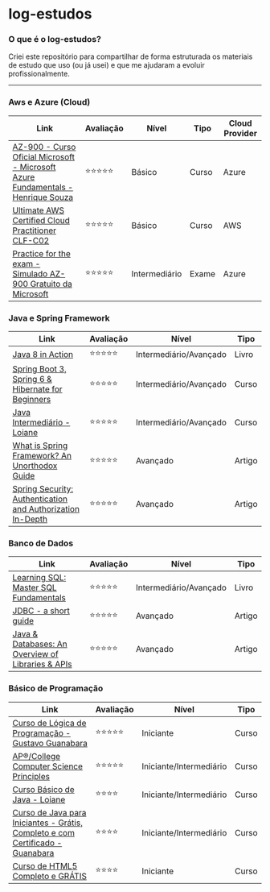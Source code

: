 # log-estudos

### O que é o log-estudos?

Criei este repositório para compartilhar de forma estruturada os materiais de estudo que uso (ou já usei) e que me ajudaram a evoluir profissionalmente.

---

### Aws e Azure (Cloud)

| Link | Avaliação | Nível | Tipo | Cloud Provider |
|------|------|-----------|--|----------------|
| [AZ-900 - Curso Oficial Microsoft - Microsoft Azure Fundamentals - Henrique Souza](https://youtube.com/playlist?list=PL_yq9hmeKAk_rUvgo0KECZYI1bKzcyncC&si=NN6Td9H-Db3IIi-H)     |  :star::star::star::star::star:    |    Básico      | Curso | Azure |
| [Ultimate AWS Certified Cloud Practitioner CLF-C02](https://www.udemy.com/course/aws-certified-cloud-practitioner-new/?couponCode=24T4MT90924B) | :star::star::star::star::star: | Básico | Curso | AWS |
| [Practice for the exam - Simulado AZ-900 Gratuito da Microsoft](https://learn.microsoft.com/en-us/credentials/certifications/azure-fundamentals//?practice-assessment-type=certification#certification-practice-for-the-exam) | :star::star::star::star::star: | Intermediário | Exame | Azure |

### Java e Spring Framework

| Link | Avaliação | Nível | Tipo |
|------|------|-----------|------|
| [Java 8 in Action](https://www.amazon.com/Java-Action-Lambdas-functional-style-programming/dp/1617291994)     |  :star::star::star::star::star:    |   Intermediário/Avançado        |   Livro   |
|  [Spring Boot 3, Spring 6 & Hibernate for Beginners](https://www.udemy.com/course/spring-hibernate-tutorial/?couponCode=24T4MT90924B)    |   :star::star::star::star::star:    |   Intermediário/Avançado        |  Curso    |
| [Java Intermediário - Loiane](https://loiane.training/curso/java-intermediario)     |  :star::star::star::star::star:    |    Intermediário/Avançado       |   Curso   |
| [What is Spring Framework? An Unorthodox Guide](https://www.marcobehler.com/guides/spring-framework)     |  :star::star::star::star::star:    |     Avançado      |  Artigo    |
| [Spring Security: Authentication and Authorization In-Depth](https://www.marcobehler.com/guides/spring-security)     |  :star::star::star::star::star:    |    Avançado       |  Artigo    |

### Banco de Dados

| Link | Avaliação | Nível | Tipo |
|------|------|-----------|--|
| [Learning SQL: Master SQL Fundamentals](https://www.amazon.com.br/Learning-SQL-Alan-Beaulieu/dp/0596520832)     |  :star::star::star::star::star:    |    Intermediário/Avançado       | Livro |
|  [JDBC - a short guide](https://www.marcobehler.com/guides/jdbc)    |   :star::star::star::star::star:   |    Avançado       | Artigo |
|   [Java & Databases: An Overview of Libraries & APIs](https://www.marcobehler.com/guides/java-databases)   |  :star::star::star::star::star:    |   Avançado        | Artigo  |

### Básico de Programação

| Link | Avaliação | Nível | Tipo |
|------|------|-----------|--------|
| [Curso de Lógica de Programação - Gustavo Guanabara](https://youtube.com/playlist?list=PLHz_AreHm4dmSj0MHol_aoNYCSGFqvfXV&si=cmG98yjSP270oCpS)      |  :star::star::star::star::star:    |  Iniciante       | Curso |
| [AP®︎/College Computer Science Principles](https://www.khanacademy.org/computing/ap-computer-science-principles)     |  :star::star::star::star::star:    |     Iniciante/Intermediário      | Curso | 
|  [Curso Básico de Java - Loiane](https://loiane.training/curso/java-basico)    |  :star::star::star::star:    |     Iniciante/Intermediário      | Curso |
|   [Curso de Java para Iniciantes - Grátis, Completo e com Certificado - Guanabara](https://youtube.com/playlist?list=PLHz_AreHm4dkI2ZdjTwZA4mPMxWTfNSpR&si=ot_KZhEDKltyCEZe)   | :star::star::star::star:     |    Iniciante/Intermediário       | Curso
|    [Curso de HTML5 Completo e GRÁTIS](https://youtube.com/playlist?list=PLHz_AreHm4dlAnJ_jJtV29RFxnPHDuk9o&si=-xh50hZNNkcOJ-XM)  |   :star::star::star::star:   |     Iniciante      | Curso |







